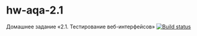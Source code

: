 # hw-aqa-2.1
Домашнее задание «2.1. Тестирование веб-интерфейсов»
[![Build status](https://ci.appveyor.com/api/projects/status/gi70t7aspx3glury?svg=true)](https://ci.appveyor.com/project/NadyK/hw-aqa-2-1)
